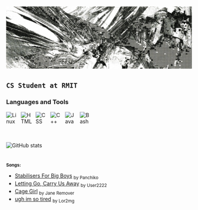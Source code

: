 ![banner-image](/images/cypch.jpg)

**`CS Student at RMIT`**
---

### Languages and Tools
<img align="left" alt="Linux" width="30px" style="padding-right:10px;" src="https://cdn.jsdelivr.net/gh/devicons/devicon/icons/linux/linux-original.svg" />
<img align="left" alt="HTML" width="30px" style="padding-right:10px;" src="https://cdn.jsdelivr.net/gh/devicons/devicon/icons/html5/html5-plain.svg" />
<img align="left" alt="CSS" width="30px" style="padding-right:10px;" src="https://cdn.jsdelivr.net/gh/devicons/devicon/icons/css3/css3-plain.svg" />
<img align="left" alt="C++" width="30px" style="padding-right:10px;" src="https://cdn.jsdelivr.net/gh/devicons/devicon@latest/icons/cplusplus/cplusplus-plain.svg" />
<img align="left" alt="Java" width="30px" style="padding-right:10px;" src="https://cdn.jsdelivr.net/gh/devicons/devicon/icons/java/java-original.svg"/>
<img align="left" alt="Bash" width="30px" style="padding-right:10px;" src="https://cdn.jsdelivr.net/gh/devicons/devicon/icons/bash/bash-original.svg" />
<br/>
<br/>
<br/>
<br/>

![GitHub stats](https://github-readme-stats.vercel.app/api?username=Ayayai9&show_icons=true&theme=shadow_blue)
<br/>
<br/>

<sub><strong>Songs:</strong></sub>
- [Stabilisers For Big Boys](https://soundcloud.com/user-73551862/stabilisers-for-big-boys-1) <sub>by Panchiko </sub>
- [Letting Go, Carry Us Away](https://soundcloud.com/user-22222222222222222/letting-go-carry-us-away) <sub>by User2222</sub>
- [Cage Girl](https://soundcloud.com/janeremover/cage-girl) <sub>by Jane Remover</sub>
- [ugh im so tired](https://soundcloud.com/lor2mg/ugh-im-so-tired) <sub>by Lor2mg</sub>
